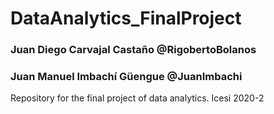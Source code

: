# DataAnalytics_FinalProject
### Juan Diego Carvajal Castaño @RigobertoBolanos
### Juan Manuel Imbachí Güengue @JuanImbachi

Repository for the final project of data analytics. Icesi 2020-2